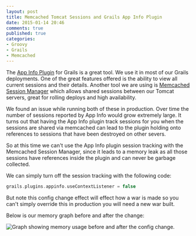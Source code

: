 ```yaml
---
layout: post
title: Memcached Tomcat Sessions and Grails App Info Plugin
date: 2015-01-14 20:46
comments: true
published: true
categories:
- Groovy
- Grails
- Memcached
---
```


The [App Info Plugin](http://grails.org/plugin/app-info) for Grails is a great tool. We use it in most of our Grails deployments. One of the great features offered is the ability to view all current sessions and their details. Another tool we are using is [Memcached Session Manager](https://code.google.com/p/memcached-session-manager/) which allows shared sessions between our Tomcat servers, great for rolling deploys and high availability.

We found an issue while running both of these in production. Over time the number of sessions reported by App Info would grow extremely large. It turns out that having the App Info plugin track sessions for you when the sessions are shared via memcached can lead to the plugin holding onto references to sessions that have been destroyed on other severs.

So at this time we can't use the App Info plugin session tracking with the Memcached Session Manager, since it leads to a memory leak as all those sessions have references inside the plugin and can never be garbage collected.

We can simply turn off the session tracking with the following code:

```groovy
grails.plugins.appinfo.useContextListener = false
```

But note this config change effect will effect how a war is made so you can't simply override this in production you will need a new war built.

Below is our memory graph before and after the change:

![Graph showing memory usage before and after the config change.](/images/memchange.png)
